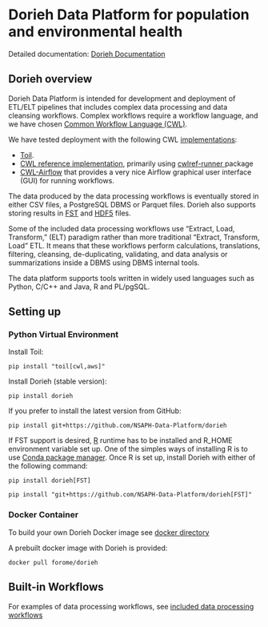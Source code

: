 # Dorieh Data Platform for population and environmental health

Detailed documentation: [Dorieh Documentation](https://nsaph-data-platform.github.io/dorieh/)

## Dorieh overview


Dorieh Data Platform is intended for development and deployment of
ETL/ELT pipelines that includes complex data processing and data
cleansing workflows. Complex workflows require a workflow language,
and we have chosen
[Common Workflow Language (CWL)](https://www.commonwl.org/).

We have tested deployment with the following CWL [implementations](https://www.commonwl.org/implementations/): 
                                                                 
* [Toil](https://toil.readthedocs.io/en/latest/running/cwl.html).
* [CWL reference implementation](https://github.com/common-workflow-language/cwltool), 
    primarily using [cwlref-runner ](https://pypi.org/project/cwlref-runner/) package
* [CWL-Airflow](https://cwl-airflow.readthedocs.io/en/latest/) that provides a very nice 
    Airflow graphical user interface (GUI) for running workflows.

The data produced by the data processing workflows is eventually stored in 
either CSV files, a PostgreSQL DBMS or Parquet files. Dorieh also supports storing
results in [FST](https://www.fstpackage.org/) and [HDF5](https://www.hdfgroup.org/) files. 

Some of the included data processing workflows use “Extract, Load, Transform,” (ELT) paradigm 
rather than more traditional “Extract, Transform, Load” ETL. It means that these workflows 
perform calculations, translations, filtering, cleansing, de-duplicating, validating, and 
data analysis or summarizations inside a DBMS using DBMS internal tools.

The data platform supports tools written in widely used languages such as
Python, C/C++ and Java, R and PL/pgSQL.
            

## Setting up

### Python Virtual Environment

Install Toil:

    pip install "toil[cwl,aws]"

Install Dorieh (stable version):

    pip install dorieh

If you prefer to install the latest version from GitHub: 

    pip install git+https://github.com/NSAPH-Data-Platform/dorieh

If FST support is desired, [R](https://www.r-project.org/) runtime has to be installed and R_HOME environment 
variable set up. One of the simples ways of installing R is to use 
[Conda package manager](https://docs.conda.io/projects/conda/en/stable/). Once R is set up, install
Dorieh with either of the  following command:

    pip install dorieh[FST]

    pip install "git+https://github.com/NSAPH-Data-Platform/dorieh[FST]"

### Docker Container

To build your own Dorieh Docker image see [docker directory](docker/README.md)

A prebuilt docker image with Dorieh is provided:

    docker pull forome/dorieh


## Built-in Workflows

For examples of data processing workflows, see [included data processing workflows](doc/pipelines.md)

